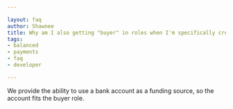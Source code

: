```yaml
---

layout: faq
author: Shawnee
title: Why am I also getting "buyer" in roles when I'm specifically creating a merchant account?integrate with your platform?
tags:
- balanced
- payments
- faq
- developer

---
```

We provide the ability to use a bank account as a funding source, so the account fits the buyer role.
